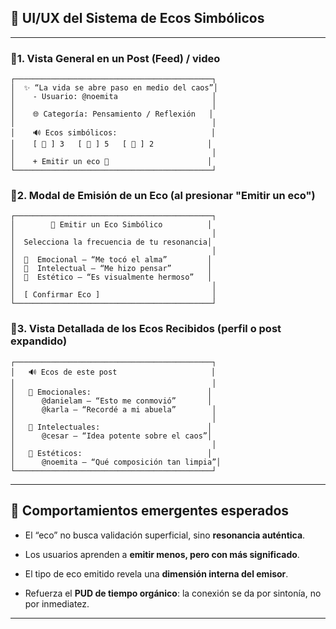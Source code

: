 
## 🌌 UI/UX del Sistema de Ecos Simbólicos



<!-- ## UI/UX  (esqueleto conceptual) -->

---

### 📍1. Vista General en un Post (Feed) / video

```
┌────────────────────────────────────────────┐
│  ✨ “La vida se abre paso en medio del caos”│
│    - Usuario: @noemita                     │
│                                            │
│    🌐 Categoría: Pensamiento / Reflexión   │
│                                            │
│    🔊 Ecos simbólicos:                     │
│    [ 💓 ] 3   [ 🧠 ] 5   [ 🎨 ] 2            │
│                                            │
│    + Emitir un eco 🔔                      │
└────────────────────────────────────────────┘
```

### 📍2. Modal de Emisión de un Eco (al presionar "Emitir un eco")

```
┌────────────────────────────────────────────┐
│        🔔 Emitir un Eco Simbólico          │
│                                            │
│  Selecciona la frecuencia de tu resonancia│
│                                            │
│  💓  Emocional — “Me tocó el alma”         │
│  🧠  Intelectual — “Me hizo pensar”        │
│  🎨  Estético — “Es visualmente hermoso”   │
│                                            │
│  [ Confirmar Eco ]                         │
└────────────────────────────────────────────┘
```

### 📍3. Vista Detallada de los Ecos Recibidos (perfil o post expandido)

```
┌────────────────────────────────────────────┐
│   🔊 Ecos de este post                     │
│                                            │
│   💓 Emocionales:                          │
│      @danielam — “Esto me conmovió”       │
│      @karla — “Recordé a mi abuela”        │
│                                            │
│   🧠 Intelectuales:                        │
│      @cesar — “Idea potente sobre el caos”│
│                                            │
│   🎨 Estéticos:                            │
│      @noemita — “Qué composición tan limpia”│
└────────────────────────────────────────────┘
```

---

## 🔁 Comportamientos emergentes esperados

- El “eco” no busca validación superficial, sino **resonancia auténtica**.

- Los usuarios aprenden a **emitir menos, pero con más significado**.

- El tipo de eco emitido revela una **dimensión interna del emisor**.

- Refuerza el **PUD de tiempo orgánico**: la conexión se da por sintonía, no por inmediatez.


---
